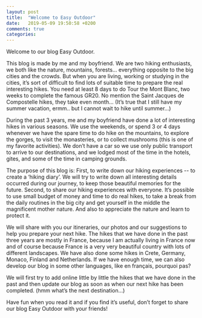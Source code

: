 ```yaml
---
layout: post
title:  "Welcome to Easy Outdoor"
date:   2019-05-09 19:50:58 +0200
comments: true
categories:
---
```

Welcome to our blog Easy Outdoor.

This blog is made by me and my boyfriend. We are two hiking enthusiasts, we both like the nature, mountains, forests... everything opposite to the big cities and the crowds. But when you are living, working or studying in the cities, it’s sort of difficult to find lots of suitable time to prepare the real interesting hikes. You need at least 8 days to do Tour the Mont Blanc, two weeks to complete the famous GR20. No mention the Saint Jacques de Compostelle hikes, they take even month... (It’s true that I still have my summer vacation, ermm.. but I cannot wait to hike until summer...)

During the past 3 years, me and my boyfriend have done a lot of interesting hikes in various seasons. We use the weekends, or spend 3 or 4 days whenever we have the spare time to do hike on the mountains, to explore the gorges, to visit the monasteries, or to collect mushrooms (this is one of my favorite activities). We don’t have a car so we use only public transport to arrive to our destinations, and we lodged most of the time in the hotels, gites, and some of the time in camping grounds. 

The purpose of this blog is: First, to write down our hiking experiences -- to create a ‘hiking diary’. We will try to write down all interesting details occurred during our journey, to keep those beautiful memories for the future. Second, to share our hiking experiences with everyone. It’s possible to use small budget of money and time to do real hikes, to take a break from the daily routines in the big city and get yourself in the middle the magnificent mother nature. And also to appreciate the nature and learn to protect it. 

We will share with you our itineraries, our photos and our suggestions to help you prepare your next hike.  The hikes that we have done in the past three years are mostly in France, because I am actually living in France now and of course because France is a very very beautiful country with lots of different landscapes. We have also done some hikes in Crete, Germany, Monaco, Finland and Netherlands. If we have enough time, we can also develop our blog in some other languages, like en français, pourquoi pas? 

We will first try to add online little by little the hikes that we have done in the past and then update our blog as soon as when our next hike has been completed. (hmm what’s the next destination...) 

Have fun when you read it and if you find it’s useful, don’t forget to share our blog Easy Outdoor with your friends!
